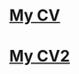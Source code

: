 # [My CV](https://md621.github.io/rsschool-cv/cv "При наведении улыбнуться") 
# [My CV2](https://md621.github.io/rsschool-cv/ "При наведении улыбнуться 2") 

